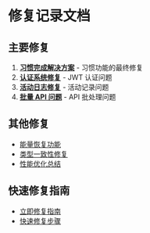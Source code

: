 # 修复记录文档

## 主要修复

1. **[习惯完成解决方案](./COMPLETE_HABIT_SOLUTION.md)** - 习惯功能的最终修复
2. **[认证系统修复](./AUTHENTICATION_FIX_2025-07-01.md)** - JWT 认证问题
3. **[活动日志修复](./ACTIVITY_LOGS_FIX_GUIDE.md)** - 活动记录问题
4. **[批量 API 问题](./BATCH_API_ISSUE_FIX.md)** - API 批处理问题

## 其他修复

- [能量恢复功能](./ENERGY_RESTORE_FEATURE.md)
- [类型一致性修复](./TYPE_CONSISTENCY_FIX_GUIDE.md)
- [性能优化总结](./PERFORMANCE_OPTIMIZATION_SUMMARY.md)

## 快速修复指南

- [立即修复指南](./IMMEDIATE_FIX_GUIDE.md)
- [快速修复步骤](./QUICK_FIX_STEPS.md)
